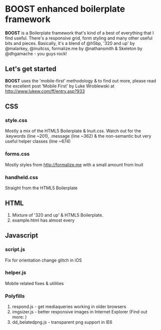 BOOST enhanced boilerplate framework
======================================

**BOOST** is a Boilerplate framework that's kind of a best of everything that I find useful. There's a responsive grid, form styling and many other useful bits and pieces. Basically, it's a blend of @h5bp, '320 and up' by @malarkey, @inuitcss, formalize.me by @nathansmith & Skeleton by @dhgamache - you guys rock!


Let's get started
-----------------

**BOOST** uses the 'mobile-first' methodology & to find out more, please read the excellent post 'Mobile First' by Luke Wroblewski at http://www.lukew.com/ff/entry.asp?933


## CSS

### style.css
Mostly a mix of the HTML5 Boilerplate & Inuit.css. Watch out for the .keywords (line ~201), .message (line ~362) & the non-semantic but very useful helper classes (line ~674)

### forms.css
Mostly styles from http://formalize.me with a small amount from Inuit

### handheld.css
Straight from the HTML5 Boilerplate

## HTML
1.	Mixture of '320 and up' & HTML5 Boilerplate.
2.	example.html has almost every 

## Javascript 

### script.js
Fix for orientation change glitch in iOS

### helper.js
Mobile related fixes & utilities


### Polyfills
1.	respond.js - get mediaqueries working in older browsers
2.	imgsizer.js - better responsive images in Internet Explorer (Find out more: )
3.	dd_belatedpng.js - transparent png support in IE6


